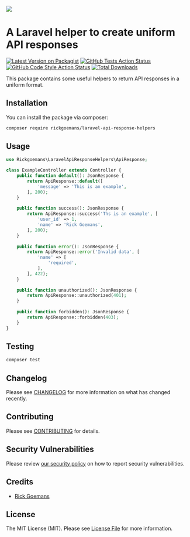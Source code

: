 [<img src="https://github-ads.s3.eu-central-1.amazonaws.com/support-ukraine.svg?t=1" />](https://supportukrainenow.org)

# A Laravel helper to create uniform API responses

[![Latest Version on Packagist](https://img.shields.io/packagist/v/rickgoemans/laravel-api-response-helpers.svg?style=flat-square)](https://packagist.org/packages/rickgoemans/laravel-api-response-helpers)
[![GitHub Tests Action Status](https://img.shields.io/github/workflow/status/rickgoemans/laravel-api-response-helpers/run-tests?label=tests)](https://github.com/rickgoemans/laravel-api-response-helpers/actions?query=workflow%3Arun-tests+branch%3Amain)
[![GitHub Code Style Action Status](https://img.shields.io/github/workflow/status/rickgoemans/laravel-api-response-helpers/Fix%20PHP%20code%20style%20issues?label=code%20style)](https://github.com/rickgoemans/laravel-api-response-helpers/actions?query=workflow%3A"Fix+PHP+code+style+issues"+branch%3Amain)
[![Total Downloads](https://img.shields.io/packagist/dt/rickgoemans/laravel-api-response-helpers.svg?style=flat-square)](https://packagist.org/packages/rickgoemans/laravel-api-response-helpers)

This package contains some useful helpers to return API responses in a uniform format.

## Installation

You can install the package via composer:

```bash
composer require rickgoemans/laravel-api-response-helpers
```

## Usage

```php
use Rickgoemans\LaravelApiResponseHelpers\ApiResponse;

class ExampleController extends Controller {
    public function default(): JsonResponse {
        return ApiResponse::default([
            'message' => 'This is an example',
        ], 200);
    }
    
    public function success(): JsonResponse {
        return ApiResponse::success('Ths is an example', [
            'user_id' => 1,
            'name' => 'Rick Goemans',
        ], 200);
    }
    
    public function error(): JsonResponse {
        return ApiResponse::error('Invalid data', [
            'name' => [
                'required',
            ],
        ], 422);
    }
    
    public function unauthorized(): JsonResponse {
        return ApiResponse::unauthorized(401);
    }
    
    public function forbidden(): JsonResponse {
        return ApiResponse::forbidden(403);
    }
}
```

## Testing

```bash
composer test
```

## Changelog

Please see [CHANGELOG](CHANGELOG.md) for more information on what has changed recently.

## Contributing

Please see [CONTRIBUTING](https://github.com/rickgoemans/.github/blob/main/CONTRIBUTING.md) for details.

## Security Vulnerabilities

Please review [our security policy](../../security/policy) on how to report security vulnerabilities.

## Credits

- [Rick Goemans](https://github.com/rickgoemans)

## License

The MIT License (MIT). Please see [License File](LICENSE.md) for more information.
